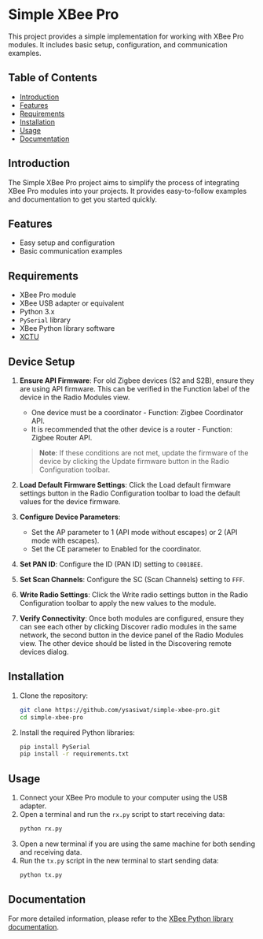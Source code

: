 # Simple XBee Pro

This project provides a simple implementation for working with XBee Pro modules. It includes basic setup, configuration, and communication examples.

## Table of Contents

- [Introduction](#introduction)
- [Features](#features)
- [Requirements](#requirements)
- [Installation](#installation)
- [Usage](#usage)
- [Documentation](#documentation)

## Introduction

The Simple XBee Pro project aims to simplify the process of integrating XBee Pro modules into your projects. It provides easy-to-follow examples and documentation to get you started quickly.

## Features

- Easy setup and configuration
- Basic communication examples

## Requirements

- XBee Pro module
- XBee USB adapter or equivalent
- Python 3.x
- `PySerial` library
- XBee Python library software
- [XCTU](http://www.digi.com/xctu)

## Device Setup

1. **Ensure API Firmware**: For old Zigbee devices (S2 and S2B), ensure they are using API firmware. This can be verified in the Function label of the device in the Radio Modules view.
    - One device must be a coordinator - Function: Zigbee Coordinator API.
    - It is recommended that the other device is a router - Function: Zigbee Router API.

    > **Note**: If these conditions are not met, update the firmware of the device by clicking the Update firmware button in the Radio Configuration toolbar.

2. **Load Default Firmware Settings**: Click the Load default firmware settings button in the Radio Configuration toolbar to load the default values for the device firmware.

3. **Configure Device Parameters**:
    - Set the AP parameter to 1 (API mode without escapes) or 2 (API mode with escapes).
    - Set the CE parameter to Enabled for the coordinator.

4. **Set PAN ID**: Configure the ID (PAN ID) setting to `C001BEE`.

5. **Set Scan Channels**: Configure the SC (Scan Channels) setting to `FFF`.

6. **Write Radio Settings**: Click the Write radio settings button in the Radio Configuration toolbar to apply the new values to the module.

7. **Verify Connectivity**: Once both modules are configured, ensure they can see each other by clicking Discover radio modules in the same network, the second button in the device panel of the Radio Modules view. The other device should be listed in the Discovering remote devices dialog.

## Installation

1. Clone the repository:
    ```sh
    git clone https://github.com/ysasiwat/simple-xbee-pro.git
    cd simple-xbee-pro
    ```

2. Install the required Python libraries:
    ```sh
    pip install PySerial
    pip install -r requirements.txt
    ```

## Usage

1. Connect your XBee Pro module to your computer using the USB adapter.
2. Open a terminal and run the `rx.py` script to start receiving data:
    ```sh
    python rx.py
    ```
3. Open a new terminal if you are using the same machine for both sending and receiving data.
4. Run the `tx.py` script in the new terminal to start sending data:
    ```sh
    python tx.py
    ```

## Documentation

For more detailed information, please refer to the [XBee Python library documentation](https://xbplib.readthedocs.io/en/latest/index.html).